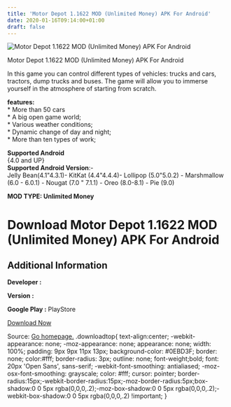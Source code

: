 ```yaml
---
title: 'Motor Depot 1.1622 MOD (Unlimited Money) APK For Android'
date: 2020-01-16T09:14:00+01:00
draft: false
---
```


![Motor Depot 1.1622 MOD (Unlimited Money) APK For Android](https://f3i7p7f4.stackpathcdn.com/wp-content/themes/APK-Home-Latest-123/images/noapk.png "Motor Depot 1.1622 MOD (Unlimited Money) APK For Android")

  

Motor Depot 1.1622 MOD (Unlimited Money) APK For Android

In this game you can control different types of vehicles: trucks and cars, tractors, dump trucks and buses. The game will allow you to immerse yourself in the atmosphere of starting from scratch.

**features:**  
\* More than 50 cars  
\* A big open game world;  
\* Various weather conditions;  
\* Dynamic change of day and night;  
\* More than ten types of work;

**Supported Android**  
{4.0 and UP}  
**Supported Android Version**:-  
Jelly Bean(4.1"4.3.1)- KitKat (4.4"4.4.4)- Lollipop (5.0"5.0.2) - Marshmallow (6.0 - 6.0.1) - Nougat (7.0 " 7.1.1) - Oreo (8.0-8.1) - Pie (9.0)

**MOD TYPE: Unlimited Money**

Download Motor Depot 1.1622 MOD (Unlimited Money) APK For Android
=================================================================

Additional Information
----------------------

**Developer :**

**Version :**

**Google Play :** PlayStore

  

[Download Now](https://store4app.co/post/motor-depot-1-1622-mod-unlimited-money-apk-for-android_1578583545)

  
Source: [Go homepage.](https://store4app.co/post/motor-depot-1-1622-mod-unlimited-money-apk-for-android_1578583545) .downloadtop{ text-align:center; -webkit-appearance: none; -moz-appearance: none; appearance: none; width: 100%; padding: 9px 9px 11px 13px; background-color: #0EBD3F; border: none; color:#fff; border-radius: 3px; outline: none; font-weight;bold; font: 20px 'Open Sans', sans-serif; -webkit-font-smoothing: antialiased; -moz-osx-font-smoothing: grayscale; color: #fff; cursor: pointer; border-radius:15px;-webkit-border-radius:15px;-moz-border-radius:5px;box-shadow:0 0 5px rgba(0,0,0,.2);-moz-box-shadow:0 0 5px rgba(0,0,0,.2);-webkit-box-shadow:0 0 5px rgba(0,0,0,.2) !important; }
